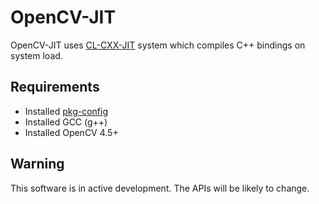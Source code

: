 # OpenCV-JIT

OpenCV-JIT uses [CL-CXX-JIT](https://github.com/Islam0mar/CL-CXX-JIT) system 
which compiles C++ bindings on system load.

## Requirements

- Installed [pkg-config](https://www.freedesktop.org/wiki/Software/pkg-config/)
- Installed GCC (g++)
- Installed OpenCV 4.5+

## Warning

This software is in active development. The APIs will be likely to change.

